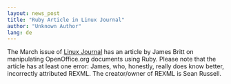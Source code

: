 ```yaml
---
layout: news_post
title: "Ruby Article in Linux Journal"
author: "Unknown Author"
lang: de
---
```


The March issue of [Linux Journal][1] has an article by James Britt on
manipulating OpenOffice.org documents using Ruby. Please note that the
article has at least one error: James, who, honestly, really does know
better, incorrectly attributed REXML. The creator/owner of REXML is Sean
Russell.



[1]: http://www.linuxjournal.com/modules.php?op=modload&amp;name=NS-lj-issues/issue119&amp;file=index 
